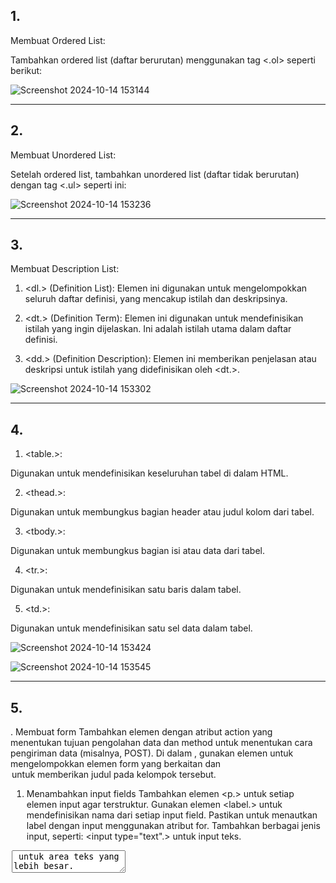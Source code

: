 <h2>1.</h2>  Membuat Ordered List:



Tambahkan ordered list (daftar berurutan) menggunakan tag <.ol> seperti berikut:


![Screenshot 2024-10-14 153144](https://github.com/user-attachments/assets/7b6fd3d4-262e-4115-b783-47cc12648d71)
<hr>
<h2>2.</h2>Membuat Unordered List:



Setelah ordered list, tambahkan unordered list (daftar tidak berurutan) dengan tag <.ul> seperti ini:


![Screenshot 2024-10-14 153236](https://github.com/user-attachments/assets/5d1bcae2-4214-44d1-8472-9b332f8ba630)
<hr>
<h2>3.</h2> Membuat Description List:

1. <dl.> (Definition List): Elemen ini digunakan untuk mengelompokkan seluruh daftar definisi, yang mencakup istilah dan deskripsinya.


2. <dt.> (Definition Term): Elemen ini digunakan untuk mendefinisikan istilah yang ingin dijelaskan. Ini adalah istilah utama dalam daftar definisi.


3. <dd.> (Definition Description): Elemen ini memberikan penjelasan atau deskripsi untuk istilah yang didefinisikan oleh <dt.>. 


![Screenshot 2024-10-14 153302](https://github.com/user-attachments/assets/1b13d6de-844e-4bbf-be81-d0138234b0d7)
<hr>
<h2>4.</h2>  

1. <table.></table>:

Digunakan untuk mendefinisikan keseluruhan tabel di dalam HTML.

2. <thead.></thead>:

Digunakan untuk membungkus bagian header atau judul kolom dari tabel.

3. <tbody.></tbody>:

Digunakan untuk membungkus bagian isi atau data dari tabel.

4. <tr.></tr>:

Digunakan untuk mendefinisikan satu baris dalam tabel.

5. <td.></td>:

Digunakan untuk mendefinisikan satu sel data dalam tabel.

![Screenshot 2024-10-14 153424](https://github.com/user-attachments/assets/0f9169fa-e5b5-4645-9e89-b7eb1de82bd3)

![Screenshot 2024-10-14 153545](https://github.com/user-attachments/assets/7e89e81f-69aa-471a-9ba0-81fb186a3720)
<hr>
<h2>5.</h2> . Membuat form
Tambahkan elemen <form.> dengan atribut action yang menentukan tujuan pengolahan data dan method untuk menentukan cara pengiriman data (misalnya, POST).
Di dalam <form.>, gunakan elemen <fieldset.> untuk mengelompokkan elemen form yang berkaitan dan <legend> untuk memberikan judul pada kelompok tersebut.
<br>

1. Menambahkan input fields
Tambahkan elemen <p.> untuk setiap elemen input agar terstruktur.
Gunakan elemen <label.> untuk mendefinisikan nama dari setiap input field. Pastikan untuk menautkan label dengan input menggunakan atribut for.
Tambahkan berbagai jenis input, seperti:
<input type="text".> untuk input teks.
<textarea> untuk area teks yang lebih besar.

<input type="radio".> untuk pilihan jenis kelamin (Laki-laki atau Perempuan), pastikan untuk mengelompokkan radio button dengan nama yang sama.
<br>
2. Menambahkan tombol kirim

Tambahkan elemen <input type="submit".> untuk menyediakan tombol yang memungkinkan pengguna mengirimkan form.

<br>
3. Menambahkan css untuk styling

Untuk meningkatkan tampilan form, tambahkan elemen <style.> di dalam <head>.

Di dalam elemen <style.>, buat aturan CSS yang mengatur tampilan label, input, dan tombol kirim.

Aturan CSS dapat mencakup pengaturan lebar, border, warna latar belakang, warna teks, dan padding.


![Screenshot 2024-10-14 154136](https://github.com/user-attachments/assets/4099f957-7314-453f-808b-d8b4b52a26ff)
<hr>

<h2>6.</h2> <select.>: Digunakan untuk membuat dropdown menu atau listbox. Dengan atribut name, Anda memberikan nama pada field untuk identifikasi saat formulir dikirim. Atribut multiple memungkinkan pemilihan lebih dari satu opsi.
<br>
<option.>: Mendefinisikan opsi dalam dropdown menu atau listbox. Atribut value dapat ditambahkan untuk menetapkan nilai yang akan dikirim saat opsi tersebut dipilih..


![Screenshot 2024-10-14 154222](https://github.com/user-attachments/assets/f0f7026d-5e7a-4495-8d85-90c937610604)

